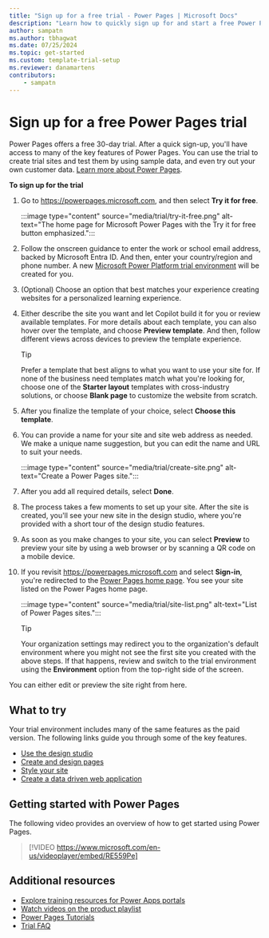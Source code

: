 ```yaml
---
title: "Sign up for a free trial - Power Pages | Microsoft Docs"
description: "Learn how to quickly sign up for and start a free Power Pages trial. Explore the app with tours and videos, and find more learning resources."
author: sampatn
ms.author: tbhagwat
ms.date: 07/25/2024
ms.topic: get-started
ms.custom: template-trial-setup 
ms.reviewer: danamartens
contributors:
    - sampatn
---
```


# Sign up for a free Power Pages trial

Power Pages offers a free 30-day trial. After a quick sign-up, you'll have access to many of the key features of Power Pages. You can use the trial to create trial sites and test them by using sample data, and even try out your own customer data. [Learn more about Power Pages](../introduction.md).

**To sign up for the trial**

1. Go to https://powerpages.microsoft.com, and then select **Try it for free**.

    :::image type="content" source="media/trial/try-it-free.png" alt-text="The home page for Microsoft Power Pages with the Try it for free button emphasized.":::

1. Follow the onscreen guidance to enter the work or school email address, backed by Microsoft Entra ID. And then, enter your country/region and phone number. A new [Microsoft Power Platform trial environment](/en-us/power-platform/admin/environments-overview) will be created for you.

1. (Optional) Choose an option that best matches your experience creating websites for a personalized learning experience.

1. Either describe the site you want and let Copilot build it for you or review available templates. For more details about each template, you can also hover over the template, and choose **Preview template**. And then, follow different views across devices to preview the template experience.

    > [!TIP]
    > Prefer a template that best aligns to what you want to use your site for. If none of the business need templates match what you're looking for, choose one of the **Starter layout** templates with cross-industry solutions, or choose **Blank page** to customize the website from scratch.

1. After you finalize the template of your choice, select **Choose this template**.

1. You can provide a name for your site and site web address as needed. We make a unique name suggestion, but you can edit the name and URL to suit your needs.

    :::image type="content" source="media/trial/create-site.png" alt-text="Create a Power Pages site.":::

1. After you add all required details, select **Done**.

1. The process takes a few moments to set up your site. After the site is created, you'll see your new site in the design studio, where you're provided with a short tour of the design studio features.

1. As soon as you make changes to your site, you can select **Preview** to preview your site by using a web browser or by scanning a QR code on a mobile device.

1. If you revisit https://powerpages.microsoft.com and select **Sign-in**, you're redirected to the [Power Pages home page](https://make.powerpages.microsoft.com). You see your site listed on the Power Pages home page.

    :::image type="content" source="media/trial/site-list.png" alt-text="List of Power Pages sites.":::

    > [!TIP]
    > Your organization settings may redirect you to the organization's default environment where you might not see the first site you created with the above steps. If that happens, review and switch to the trial environment using the **Environment** option from the top-right side of the screen.

You can either edit or preview the site right from here.

## What to try

Your trial environment includes many of the same features as the paid version. The following links guide you through some of the key features.

- [Use the design studio](use-design-studio.md)
- [Create and design pages](first-page.md)
- [Style your site](style-site.md)
- [Create a data driven web application](what-is-dataverse.md)

## Getting started with Power Pages

The following video provides an overview of how to get started using Power Pages.</br>

> [!VIDEO https://www.microsoft.com/en-us/videoplayer/embed/RE559Pe]

## Additional resources

- [Explore training resources for Power Apps portals](/training/browse/?terms=power%20apps%20portals)
- [Watch videos on the product playlist](../training-videos/index.md)
- [Power Pages Tutorials](tutorial-overview.md)
- [Trial FAQ](trial-faq.md)